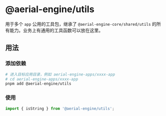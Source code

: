 # @aerial-engine/utils

用于多个 `app` 公用的工具包，继承了 `@aerial-engine-core/shared/utils` 的所有能力。业务上有通用的工具函数可以放在这里。

## 用法

### 添加依赖

```bash
# 进入目标应用目录，例如 aerial-engine-apps/xxxx-app
# cd aerial-engine-apps/xxxx-app
pnpm add @aerial-engine/utils
```

### 使用

```ts
import { isString } from '@aerial-engine/utils';
```
